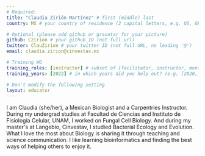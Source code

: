 ```yaml
---
# Required:
title: "Claudia Zirión Martínez" # first (middle) last
country: MX # your country of residence (2 capital letters, e.g. US, GB, DE)

# Optional (please add github or gravatar for your picture)
github: Czirion # your github ID (not full url)
twitter: ClauZirion # your twitter ID (not full URL, no leading '@')
email: claudia.zirion@cinvestav.mx

# Training WG
training_roles: [instructor] # subset of [facilitator, instructor, mentor], can stay empty ([])
training_years: [2022] # in which years did you help out? (e.g. [2020, 2019])

# Don't modify the following setting
layout: educator
---
```


<!-- Optional: Write something about yourself below the '- - >'.
You can use Markdown syntax to style this page.
-->

I am Claudia (she/her), a Mexican Biologist and a Carpentries Instructor. During
my undergrad studies at Facultad de Ciencias and Instituto de Fisiología
Celular, UNAM, I worked on Fungal Cell Biology. And during my master's at
Langebio, Cinvestav, I studied Bacterial Ecology and Evolution. What I love the
most about Biology is sharing it through teaching and science communication. I
like learning bioinformatics and finding the best ways of helping others to
enjoy it.
